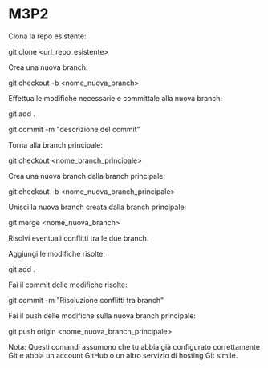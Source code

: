 # M3P2

Clona la repo esistente:

git clone <url_repo_esistente>

Crea una nuova branch:

git checkout -b <nome_nuova_branch>

Effettua le modifiche necessarie e committale alla nuova branch:

git add .

git commit -m "descrizione del commit"

Torna alla branch principale:

git checkout <nome_branch_principale>

Crea una nuova branch dalla branch principale:

git checkout -b <nome_nuova_branch_principale>

Unisci la nuova branch creata dalla branch principale:

git merge <nome_nuova_branch>

Risolvi eventuali conflitti tra le due branch.

Aggiungi le modifiche risolte:

git add .

Fai il commit delle modifiche risolte:

git commit -m "Risoluzione conflitti tra branch"

Fai il push delle modifiche sulla nuova branch principale:

git push origin <nome_nuova_branch_principale>

Nota: Questi comandi assumono che tu abbia già configurato correttamente Git e abbia un account GitHub o un altro servizio di hosting Git simile.
